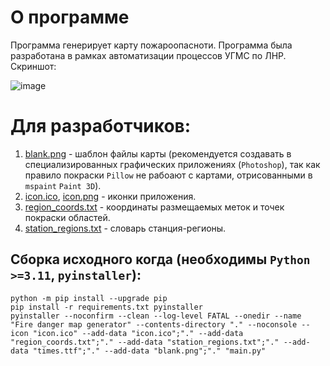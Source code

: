 # О программе
Программа генерирует карту пожароопасноти.
Программа была разработана в рамках автоматизации процессов УГМС по ЛНР.  
Скриншот:

![image](![image](https://github.com/user-attachments/assets/742de31e-8cf5-4caf-b9ad-769c4e2a0f90))


# Для разработчиков:
1. [blank.png](blank.png) - шаблон файлы карты (рекомендуется создавать в специализированных графических приложениях (`Photoshop`), так как правило покраски `Pillow` не рабоают с картами, отрисованными в `mspaint` `Paint 3D`).
2. [icon.ico](icon.ico), [icon.png](icon.png) - иконки приложения.
3. [region_coords.txt](region_coords.txt) - координаты размещаемых меток и точек покраски областей.
4. [station_regions.txt](station_regions.txt) - словарь станция-регионы.

## Сборка исходного когда (необходимы `Python >=3.11`, `pyinstaller`):
```Batchfile
python -m pip install --upgrade pip
pip install -r requirements.txt pyinstaller
pyinstaller --noconfirm --clean --log-level FATAL --onedir --name "Fire danger map generator" --contents-directory "." --noconsole --icon "icon.ico" --add-data "icon.ico";"." --add-data "region_coords.txt";"." --add-data "station_regions.txt";"." --add-data "times.ttf";"." --add-data "blank.png";"." "main.py"
```
